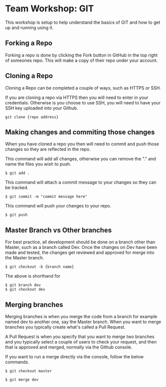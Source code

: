 # Team Workshop: GIT
This workshop is setup to help understand the basics of GIT and how to get up and running using it.

## Forking a Repo
Forking a repo is done by clicking the Fork button in GitHub in the top right of someones repo. This will make a copy of their repo under your account.

## Cloning a Repo
Cloning a Repo can be completed a couple of ways, such as HTTPS or SSH. 

If you are cloning a repo via HTTPS then you will need to enter in your credentials. Otherwise is you choose to use SSH, you will need to have your SSH key uploaded into your Github.

```
git clone {repo address}
```

## Making changes and commiting those changes
When you have cloned a repo you then will need to commit and push those changes so they are reflected in the repo.

This command will add all changes, otherwise you can remove the "." and name the files you wish to push.
```
$ git add .
```
This command will attach a commit message to your changes so they can be tracked.
```
$ git commit -m "commit message here"
```
This command will push your changes to your repo.
```
$ git push
```

## Master Branch vs Other branches
For best practice, all development should be done on a branch other than Master, such as a branch called Dev. Once the changes on Dev have been made and tested, the changes get reviewed and approved for merge into the Master branch.

```
$ git checkout -b {branch name}
```
The above is shorthand for

```
$ git branch dev
$ git checkout dev
```

## Merging branches
Merging branches is when you merge the code from a branch for example named dev to another one, say the Master branch. When you want to merge branches you typically create what's called a Pull Request. 

A Pull Request is when you specify that you want to merge two branches and you typically select a couple of users to check your request, and then that is approved and merged, normally via the Github console.

If you want to run a merge directly via the console, follow the below commands.

```
$ git checkout master
```
```
$ git merge dev
```

